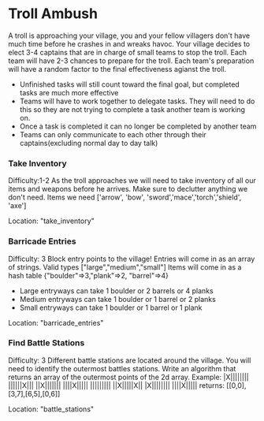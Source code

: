 # Troll Ambush
A troll is approaching your village, you and your fellow villagers don't have much time before he crashes in and wreaks havoc. Your village decides to elect 3-4 captains that are in charge of small teams to stop the troll. Each team will have 2-3 chances to prepare for the troll. Each team's preparation will have a random factor to the final effectiveness agianst the troll. 
* Unfinished tasks will still count toward the final goal, but completed tasks are much more effective
* Teams will have to work together to delegate tasks. They will need to do this so they are not trying to complete a task another team is working on. 
* Once a task is completed it can no longer be completed by another team
* Teams can only communicate to each other through their captains(excluding normal day to day talk)

### Take Inventory
Difficulty:1-2
As the troll approaches we will need to take inventory of all our items and weapons before he arrives.
Make sure to declutter anything we don't need.
Items we need ['arrow', 'bow', 'sword','mace','torch','shield', 'axe']

Location: "take_inventory"

### Barricade Entries
Difficulty: 3
Block entry points to the village!
Entries will come in as an array of strings. Valid types ["large","medium","small"]
Items will come in as a hash table {"boulder"=>3,"plank"=>2, "barrel"=>4}
* Large entryways can take 1 boulder or 2 barrels or 4 planks
* Medium entryways can take 1 boulder or 1 barrel or 2 planks
* Small entryways can take 1 boulder or 1 barrel or 1 plank

Location: "barricade_entries"

### Find Battle Stations
Difficulty: 3
Different battle stations are located around the village. You will need to identify the outermost battles stations.
Write an algorithm that returns an array of the outermost points of the 2d array.
Example: 
|X||||||||
||||||X|||
||X|||||||
||||X|||||
|||||||||
||X|||||X||
|X||||||||
||||X|||||
returns: [[0,0],[3,7],[6,5],[0,6]]

Location: "battle_stations"